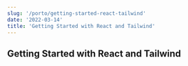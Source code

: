 ```yaml
---
slug: '/porto/getting-started-react-tailwind'
date: '2022-03-14'
title: 'Getting Started with React and Tailwind'
---
```


## Getting Started with React and Tailwind
